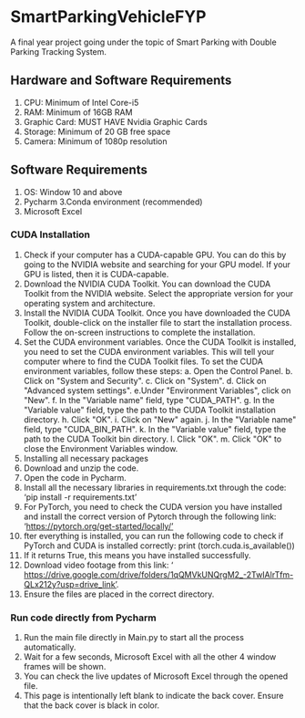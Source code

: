 # SmartParkingVehicleFYP
 A final year project going under the topic of Smart Parking with Double Parking Tracking System.
 
## Hardware and Software Requirements
1. CPU: Minimum of Intel Core-i5
2. RAM: Minimum of 16GB RAM
3. Graphic Card:  MUST HAVE Nvidia Graphic Cards
4. Storage: Minimum of 20 GB free space
5. Camera: Minimum of 1080p resolution
## Software Requirements
1. OS: Window 10 and above
2. Pycharm
3.Conda environment (recommended)
4. Microsoft Excel

### CUDA Installation
1. Check if your computer has a CUDA-capable GPU. You can do this by going to the NVIDIA website and searching for your GPU model. If your GPU is listed, then it is CUDA-capable.
2. Download the NVIDIA CUDA Toolkit. You can download the CUDA Toolkit from the NVIDIA website. Select the appropriate version for your operating system and architecture.
3. Install the NVIDIA CUDA Toolkit. Once you have downloaded the CUDA Toolkit, double-click on the installer file to start the installation process. Follow the on-screen instructions to complete the installation.
4. Set the CUDA environment variables. Once the CUDA Toolkit is installed, you need to set the CUDA environment variables. This will tell your computer where to find the CUDA Toolkit files. To set the CUDA environment variables, follow these steps:
a. Open the Control Panel.
b. Click on "System and Security".
c. Click on "System".
d. Click on "Advanced system settings".
e.Under "Environment Variables", click on "New".
f. In the "Variable name" field, type "CUDA_PATH".
g. In the "Variable value" field, type the path to the CUDA Toolkit installation directory.
h. Click "OK".
i. Click on "New" again.
j. In the "Variable name" field, type "CUDA_BIN_PATH".
k. In the "Variable value" field, type the path to the CUDA Toolkit bin directory.
l. Click "OK".
m. Click "OK" to close the Environment Variables window.
6. Installing all necessary packages
7. Download and unzip the code.
8. Open the code in Pycharm.
9. Install all the necessary libraries in requirements.txt through the code:
   ‘pip install -r requirements.txt’
10. For PyTorch, you need to check the CUDA version you have installed and install the correct version of Pytorch through the following link:
   ‘https://pytorch.org/get-started/locally/’
11. fter everything is installed, you can run the following code to check if PyTorch and CUDA is installed correctly:
    print (torch.cuda.is_available()) 
12. If it returns True, this means you have installed successfully.
13. Download video footage from this link: ‘ https://drive.google.com/drive/folders/1qQMVkUNQrgM2_-2TwIAlrTfm-QLx212y?usp=drive_link’.
14. Ensure the files are placed in the correct directory.


### Run code directly from Pycharm
1. Run the main file directly in Main.py to start all the process automatically.
2. Wait for a few seconds, Microsoft Excel with all the other 4 window frames will be  shown.
3. You can check the live updates of Microsoft Excel through the opened file.
4. This page is intentionally left blank to indicate the back cover. Ensure that the back cover is black in color.
